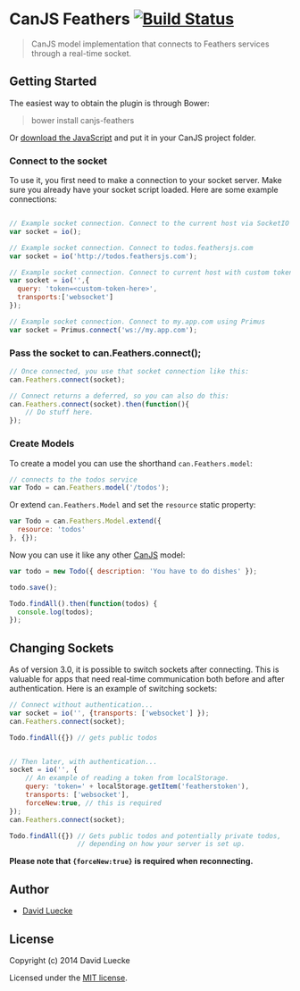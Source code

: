 # CanJS Feathers [![Build Status](https://travis-ci.org/feathersjs/canjs-feathers.png?branch=master)](https://travis-ci.org/feathersjs/canjs-feathers)

> CanJS model implementation that connects to Feathers services through a real-time socket.

## Getting Started

The easiest way to obtain the plugin is through Bower:

> bower install canjs-feathers

Or [download the JavaScript](/feathersjs/feathers-websocket-client/archive/master.zip) and put it in your CanJS project folder.

### Connect to the socket

To use it, you first need to make a connection to your socket server.  Make sure you already have your socket script loaded.  Here are some example connections:

```js

// Example socket connection. Connect to the current host via SocketIO
var socket = io();

// Example socket connection. Connect to todos.feathersjs.com
var socket = io('http://todos.feathersjs.com');

// Example socket connection. Connect to current host with custom token auth and transports.
var socket = io('',{
  query: 'token=<custom-token-here>',
  transports:['websocket']
});

// Example socket connection. Connect to my.app.com using Primus
var socket = Primus.connect('ws://my.app.com');
```

### Pass the socket to can.Feathers.connect();

```js
// Once connected, you use that socket connection like this:
can.Feathers.connect(socket);

// Connect returns a deferred, so you can also do this:
can.Feathers.connect(socket).then(function(){
    // Do stuff here.
});
```


### Create Models
To create a model you can use the shorthand `can.Feathers.model`:

```js
// connects to the todos service
var Todo = can.Feathers.model('/todos');
```

Or extend `can.Feathers.Model` and set the `resource` static property:

```js
var Todo = can.Feathers.Model.extend({
  resource: 'todos'
}, {});
```

Now you can use it like any other [CanJS](http://canjs.com/docs/can.Model.html) model:

```js
var todo = new Todo({ description: 'You have to do dishes' });

todo.save();

Todo.findAll().then(function(todos) {
  console.log(todos);
});
```

## Changing Sockets
As of version 3.0, it is possible to switch sockets after connecting.  This is valuable for apps that need real-time communication both before and after authentication.  Here is an example of switching sockets:

```js
// Connect without authentication...
var socket = io('', {transports: ['websocket'] });
can.Feathers.connect(socket);

Todo.findAll({}) // gets public todos


// Then later, with authentication...
socket = io('', {
    // An example of reading a token from localStorage.
    query: 'token=' + localStorage.getItem('featherstoken'),
    transports: ['websocket'],
    forceNew:true, // this is required
});
can.Feathers.connect(socket);

Todo.findAll({}) // Gets public todos and potentially private todos,
                 // depending on how your server is set up.
```

**Please note that `{forceNew:true}` is required when reconnecting.**


## Author

- [David Luecke](https://github.com/daffl)

## License

Copyright (c) 2014 David Luecke

Licensed under the [MIT license](LICENSE).
